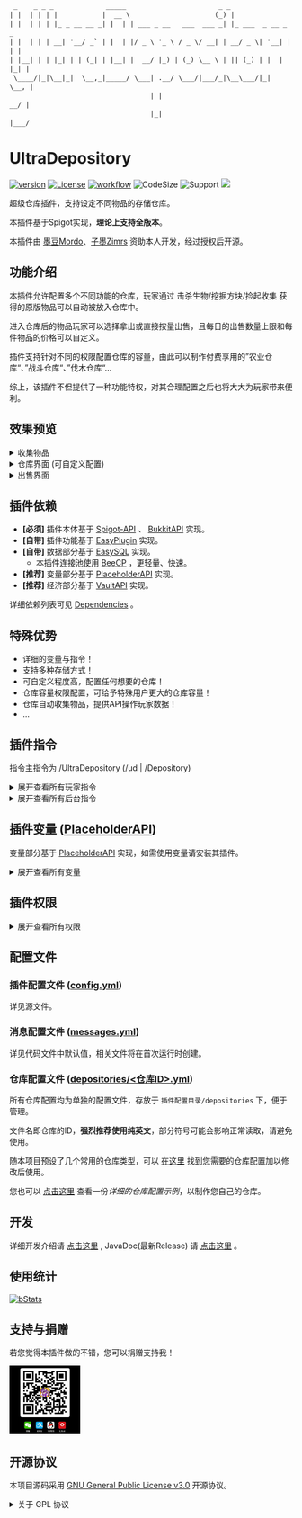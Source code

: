 ```text
 _    _ _ _             _____                       _ _                   
| |  | | | |           |  __ \                     (_) |                  
| |  | | | |_ _ __ __ _| |  | | ___ _ __   ___  ___ _| |_ ___  _ __ _   _ 
| |  | | | __| '__/ _` | |  | |/ _ \ '_ \ / _ \/ __| | __/ _ \| '__| | | |
| |__| | | |_| | | (_| | |__| |  __/ |_) | (_) \__ \ | || (_) | |  | |_| |
 \____/|_|\__|_|  \__,_|_____/ \___| .__/ \___/|___/_|\__\___/|_|   \__, |
                                   | |                               __/ |
                                   |_|                              |___/ 
```

# UltraDepository

[![version](https://img.shields.io/github/v/release/CarmJos/UltraDepository)](https://github.com/CarmJos/UltraDepository/releases)
[![License](https://img.shields.io/github/license/CarmJos/UltraDepository)](https://opensource.org/licenses/GPL-3.0)
[![workflow](https://github.com/CarmJos/UltraDepository/actions/workflows/maven.yml/badge.svg?branch=master)](https://github.com/CarmJos/UltraDepository/actions/workflows/maven.yml)
![CodeSize](https://img.shields.io/github/languages/code-size/CarmJos/UltraDepository)
![Support](https://img.shields.io/badge/Minecraft-Java%201.13--Latest-green)
![](https://visitor-badge.glitch.me/badge?page_id=UltraDepository.readme)

超级仓库插件，支持设定不同物品的存储仓库。

本插件基于Spigot实现，**理论上支持全版本**。

本插件由 [墨豆Mordo](https://www.mordo.cn)、[子墨Zimrs](https://www.zimrs.cn) 资助本人开发，经过授权后开源。

## 功能介绍

本插件允许配置多个不同功能的仓库，玩家通过 击杀生物/挖掘方块/捡起收集 获得的原版物品可以自动被放入仓库中。

进入仓库后的物品玩家可以选择拿出或直接按量出售，且每日的出售数量上限和每件物品的价格可以自定义。

插件支持针对不同的权限配置仓库的容量，由此可以制作付费享用的”农业仓库“、”战斗仓库“、”伐木仓库“...

综上，该插件不但提供了一种功能特权，对其合理配置之后也将大大为玩家带来便利。

## 效果预览

<details>
<summary>收集物品</summary>

![collect](.documentation/images/collect-message.jpg)

</details>

<details>
<summary>仓库界面 (可自定义配置)</summary>

![item-gui](.documentation/images/item-in-gui.png)

</details>

<details>
<summary>出售界面</summary>

![sell-gui](.documentation/images/sell-gui.png)

![sell-message](.documentation/images/sell-message.png)
</details>

## 插件依赖

- **[必须]** 插件本体基于 [Spigot-API](https://hub.spigotmc.org/stash/projects/SPIGOT) 、 [BukkitAPI](http://bukkit.org/) 实现。
- **[自带]** 插件功能基于 [EasyPlugin](https://github.com/CarmJos/EasyPlugin) 实现。
- **[自带]** 数据部分基于 [EasySQL](https://github.com/CarmJos/EasySQL) 实现。
    - 本插件连接池使用 [BeeCP](https://github.com/Chris2018998/BeeCP) ，更轻量、快速。
- **[推荐]** 变量部分基于 [PlaceholderAPI](https://www.spigotmc.org/resources/6245/) 实现。
- **[推荐]** 经济部分基于 [VaultAPI](https://github.com/MilkBowl/VaultAPI) 实现。

详细依赖列表可见 [Dependencies](https://github.com/CarmJos/UltraDepository/network/dependencies) 。

## 特殊优势

- 详细的变量与指令！
- 支持多种存储方式！
- 可自定义程度高，配置任何想要的仓库！
- 仓库容量权限配置，可给予特殊用户更大的仓库容量！
- 仓库自动收集物品，提供API操作玩家数据！
- ...

## 插件指令

指令主指令为 /UltraDepository (/ud | /Depository)

<details>
<summary>展开查看所有玩家指令</summary>

```text
# open [仓库ID]
@ 玩家指令 (UltraDepository.use)
- 打开对应仓库的界面。

# sell <仓库ID> <物品ID> <数量>
@ 玩家指令 (UltraDepository.Command.Sell)
- 售出对应数量的对应物品。
- 该指令受到玩家每日售出数量的限制。

# sellAll [仓库ID] [物品ID]
@ 玩家指令 (UltraDepository.Command.SellAll)
- 售出所有相关物品。
- 该指令受到玩家每日售出数量的限制。
```

</details>

<details>
<summary>展开查看所有后台指令</summary>

以下指令**只有后台**才可以使用，可用于搭配变量自制玩家管理GUI。

```text
# info <玩家> [仓库ID] [物品ID]
- 得到玩家的相关物品信息。

# add <玩家> <仓库ID> <物品ID> <数量>
- 为玩家添加对应仓库中对于物品的数量。

# remove <玩家> <仓库ID> <物品ID> [数量]
- 为玩家减少对应仓库中对于物品的数量。
- 若不填写数量，则清空对应仓库的对应物品。

# sell <玩家> [仓库ID] [物品ID] [数量]
- 为玩家售出相关物品。
- 若不填写数量，则售出所有对应仓库的对应物品。
- 若不填写物品，则售出对应仓库内所有物品。
- 若不填写仓库，则售出所有仓库内所有物品。
- 该指令受到玩家每日售出数量的限制。
```

</details>

## 插件变量 ([PlaceholderAPI](https://www.spigotmc.org/resources/6245/))

变量部分基于 [PlaceholderAPI](https://www.spigotmc.org/resources/6245/) 实现，如需使用变量请安装其插件。

<details>
<summary>展开查看所有变量</summary>

```text
# %UltraDepository_amount_<仓库ID>_<物品ID>%
- 得到对应仓库内对应物品的数量

# %UltraDepository_price_<仓库ID>_<物品ID>%
- 得到对应仓库内对应物品的价格

# %UltraDepository_sold_<仓库ID>_<物品ID>%
- 得到对应仓库内对应物品的今日售出数量

# %UltraDepository_limit_<仓库ID>_<物品ID>%
- 得到对应仓库内对应物品的每日售出限制

# %UltraDepository_remain_<仓库ID>_<物品ID>%
- 得到对应仓库内对应物品的剩余可售出数量
- $剩余可售出数量 = $每日售出限制 - $今日售出数量

# %UltraDepository_capacity_<仓库ID>%
- 得到对应仓库的容量

# %UltraDepository_used_<仓库ID>%
- 得到已使用的仓库容量

# %UltraDepository_usable_<仓库ID>%
- 得到剩余可使用的仓库容量

```

</details>

## 插件权限

<details>
<summary>展开查看所有权限</summary>

```text

# UltraDepository.use
- 超级仓库的基本使用权限 (默认所有人都有)

# UltraDepository.silent
- 拥有该权限将不再接收到放入背包的提示。

# UltraDepository.Command.Sell
- 玩家使用Sell指令的权限

# UltraDepository.Command.SellAll
- 玩家使用SellAll指令的权限

# UltraDepository.auto
- 超级仓库的自动收集权限

# UltraDepository.auto.enable
- 用于判断是否启用了自动收集功能
- 若玩家有"UltraDepository.auto"权限，且玩家有该权限，则会开始为玩家自动收集物品。
- 若玩家缺失该权限或“UltraDepository.auto”权限，则自动收集物品功能不会启用。
- 您可以自己使用GUI创建一个按钮，后通过给玩家添加/删除该权限决定玩家是否开启自动收集。

# UltraDepository.admin
- "超级仓库的管理权限"

```

</details>

## 配置文件

### 插件配置文件 ([config.yml](src/main/resources/config.yml))

详见源文件。

### 消息配置文件 ([messages.yml](src/main/java/cc/carm/plugin/ultradepository/configuration/PluginMessages.java))

详见代码文件中默认值，相关文件将在首次运行时创建。

### 仓库配置文件 ([depositories/<仓库ID>.yml](.examples/depositories/full-example.yml))

所有仓库配置均为单独的配置文件，存放于 `插件配置目录/depositories` 下，便于管理。

文件名即仓库的ID，**强烈推荐使用纯英文**，部分符号可能会影响正常读取，请避免使用。

随本项目预设了几个常用的仓库类型，可以 [在这里](.examples/depositories) 找到您需要的仓库配置加以修改后使用。

您也可以 [点击这里](.examples/depositories/full-example.yml) 查看一份*详细的仓库配置示例*，以制作您自己的仓库。

## 开发

详细开发介绍请 [点击这里](.documentation/README.md) , JavaDoc(最新Release) 请 [点击这里](https://carmjos.github.io/UltraDepository) 。

## 使用统计

[![bStats](https://bstats.org/signatures/bukkit/UltraDepository.svg)](https://bstats.org/plugin/bukkit/UltraDepository/13777)

## 支持与捐赠

若您觉得本插件做的不错，您可以捐赠支持我！

<img height=25% width=25% src="https://raw.githubusercontent.com/CarmJos/CarmJos/main/img/donate-code.jpg"  alt=""/>

## 开源协议

本项目源码采用 [GNU General Public License v3.0](https://opensource.org/licenses/GPL-3.0) 开源协议。

<details>
<summary>关于 GPL 协议</summary>

> GNU General Public Licence (GPL) 有可能是开源界最常用的许可模式。GPL 保证了所有开发者的权利，同时为使用者提供了足够的复制，分发，修改的权利：
>
> #### 可自由复制
> 你可以将软件复制到你的电脑，你客户的电脑，或者任何地方。复制份数没有任何限制。
> #### 可自由分发
> 在你的网站提供下载，拷贝到U盘送人，或者将源代码打印出来从窗户扔出去（环保起见，请别这样做）。
> #### 可以用来盈利
> 你可以在分发软件的时候收费，但你必须在收费前向你的客户提供该软件的 GNU GPL 许可协议，以便让他们知道，他们可以从别的渠道免费得到这份软件，以及你收费的理由。
> #### 可自由修改
> 如果你想添加或删除某个功能，没问题，如果你想在别的项目中使用部分代码，也没问题，唯一的要求是，使用了这段代码的项目也必须使用 GPL 协议。
>
> 需要注意的是，分发的时候，需要明确提供源代码和二进制文件，另外，用于某些程序的某些协议有一些问题和限制，你可以看一下 @PierreJoye 写的 Practical Guide to GPL Compliance 一文。使用 GPL 协议，你必须在源代码代码中包含相应信息，以及协议本身。
>
> *以上文字来自 [五种开源协议GPL,LGPL,BSD,MIT,Apache](https://www.oschina.net/question/54100_9455) 。*
</details>
